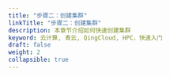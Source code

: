 ```yaml
---
title: "步骤二：创建集群"
linkTitle: "步骤二：创建集群"
description: 本章节介绍如何快速创建集群
keyword: 云计算, 青云, QingCloud, HPC，快速入门
draft: false
weight: 2
collapsible: true
---
```



